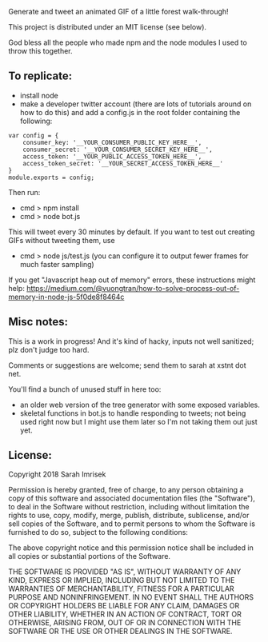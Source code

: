 
Generate and tweet an animated GIF of a little forest walk-through!

This project is distributed under an MIT license (see below).

God bless all the people who made npm and the node modules I used to throw this together.

## To replicate:
- install node
- make a developer twitter account (there are lots of tutorials around on how to do this) and add a config.js in the root folder containing the following:

```
var config = {
    consumer_key: '__YOUR_CONSUMER_PUBLIC_KEY_HERE__',
    consumer_secret: '__YOUR_CONSUMER_SECRET_KEY_HERE__',
    access_token: '__YOUR_PUBLIC_ACCESS_TOKEN_HERE__',
    access_token_secret: '__YOUR_SECRET_ACCESS_TOKEN_HERE__'
}
module.exports = config;
```

Then run:
- cmd > npm install
- cmd > node bot.js

This will tweet every 30 minutes by default.
If you want to test out creating GIFs without tweeting them, use 
- cmd > node js/test.js 
(you can configure it to output fewer frames for much faster sampling)

If you get "Javascript heap out of memory" errors, these instructions might help:
https://medium.com/@vuongtran/how-to-solve-process-out-of-memory-in-node-js-5f0de8f8464c


## Misc notes:

This is a work in progress!  And it's kind of hacky, inputs not well sanitized; plz don't judge too hard. 

Comments or suggestions are welcome; send them to sarah at xstnt dot net.

You'll find a bunch of unused stuff in here too: 
- an older web version of the tree generator with some exposed variables.  
- skeletal functions in bot.js to handle responding to tweets; not being used right now but I might use them later so I'm not taking them out just yet.


## License:
Copyright 2018 Sarah Imrisek

Permission is hereby granted, free of charge, to any person obtaining a copy of this software and associated documentation files (the "Software"), to deal in the Software without restriction, including without limitation the rights to use, copy, modify, merge, publish, distribute, sublicense, and/or sell copies of the Software, and to permit persons to whom the Software is furnished to do so, subject to the following conditions:

The above copyright notice and this permission notice shall be included in all copies or substantial portions of the Software.

THE SOFTWARE IS PROVIDED "AS IS", WITHOUT WARRANTY OF ANY KIND, EXPRESS OR IMPLIED, INCLUDING BUT NOT LIMITED TO THE WARRANTIES OF MERCHANTABILITY, FITNESS FOR A PARTICULAR PURPOSE AND NONINFRINGEMENT. IN NO EVENT SHALL THE AUTHORS OR COPYRIGHT HOLDERS BE LIABLE FOR ANY CLAIM, DAMAGES OR OTHER LIABILITY, WHETHER IN AN ACTION OF CONTRACT, TORT OR OTHERWISE, ARISING FROM, OUT OF OR IN CONNECTION WITH THE SOFTWARE OR THE USE OR OTHER DEALINGS IN THE SOFTWARE.
